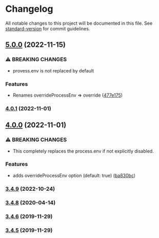 # Changelog

All notable changes to this project will be documented in this file. See [standard-version](https://github.com/conventional-changelog/standard-version) for commit guidelines.

## [5.0.0](https://github.com/rudionrails/yummy-dotenv/compare/v4.0.1...v5.0.0) (2022-11-15)


### ⚠ BREAKING CHANGES

* provess.env is not replaced by default

### Features

* Renames overrideProcessEnv => override ([477e175](https://github.com/rudionrails/yummy-dotenv/commit/477e1756a2217e5ec9c0944acd4ccccb08e3444f))

### [4.0.1](https://github.com/rudionrails/yummy-dotenv/compare/v4.0.0...v4.0.1) (2022-11-01)

## [4.0.0](https://github.com/rudionrails/yummy-dotenv/compare/v3.4.9...v4.0.0) (2022-11-01)


### ⚠ BREAKING CHANGES

* This completely replaces the process.env if not explicitly disabled.

### Features

* adds overrideProcessEnv option (default: true) ([ba830bc](https://github.com/rudionrails/yummy-dotenv/commit/ba830bc07a5d5a94401436ff44d296c2e5a02fb4))

### [3.4.9](https://github.com/rudionrails/yummy-dotenv/compare/v3.4.8...v3.4.9) (2022-10-24)

### [3.4.8](https://github.com/rudionrails/yummy-dotenv/compare/v3.4.6...v3.4.8) (2020-04-14)

### [3.4.6](https://github.com/rudionrails/yummy-dotenv/compare/v3.4.4...v3.4.6) (2019-11-29)

### [3.4.5](https://github.com/rudionrails/yummy-dotenv/compare/v3.4.4...v3.4.5) (2019-11-29)
